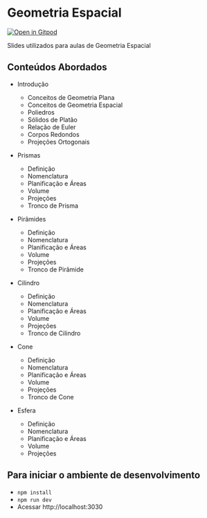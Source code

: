 # Geometria Espacial

[![Open in Gitpod](https://gitpod.io/button/open-in-gitpod.svg)](https://gitpod.io/#https://github.com/andreluciani/geometria-espacial)

Slides utilizados para aulas de Geometria Espacial

## Conteúdos Abordados

- Introdução
  - Conceitos de Geometria Plana
  - Conceitos de Geometria Espacial
  - Poliedros
  - Sólidos de Platão
  - Relação de Euler
  - Corpos Redondos
  - Projeções Ortogonais

- Prismas
  - Definição
  - Nomenclatura
  - Planificação e Áreas
  - Volume
  - Projeções
  - Tronco de Prisma

- Pirâmides
  - Definição
  - Nomenclatura
  - Planificação e Áreas
  - Volume
  - Projeções
  - Tronco de Pirâmide

- Cilindro
  - Definição
  - Nomenclatura
  - Planificação e Áreas
  - Volume
  - Projeções
  - Tronco de Cilindro

- Cone
  - Definição
  - Nomenclatura
  - Planificação e Áreas
  - Volume
  - Projeções
  - Tronco de Cone

- Esfera
  - Definição
  - Nomenclatura
  - Planificação e Áreas
  - Volume
  - Projeções

## Para iniciar o ambiente de desenvolvimento

- `npm install`
- `npm run dev`
- Acessar http://localhost:3030
